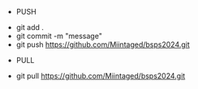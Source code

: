 
+ PUSH
- git add .
- git commit -m "message"
- git push https://github.com/Miintaged/bsps2024.git

+ PULL
- git pull https://github.com/Miintaged/bsps2024.git